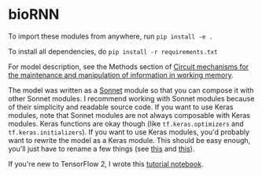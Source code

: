 # bioRNN

To import these modules from anywhere, run `pip install -e .`

To install all dependencies, do `pip install -r requirements.txt`

For model description, see the Methods section of [Circuit mechanisms for the maintenance and manipulation of information in working memory](https://www.nature.com/articles/s41593-019-0414-3).

The model was written as a [Sonnet](https://sonnet.readthedocs.io/en/latest/index.html) module so that you can compose it with other Sonnet modules. I recommend working with Sonnet modules because of their simplicity and readable source code. If you want to use Keras modules, note that Sonnet modules are not always composable with Keras modules. Keras functions are okay though (like `tf.keras.optimizers` and `tf.keras.initializers`). If you want to use Keras modules, you'd probably want to rewrite the model as a Keras module. This should be easy enough, you'll just have to rename a few things (see [this](https://www.tensorflow.org/guide/keras/custom_layers_and_models) and [this](https://www.tensorflow.org/api_docs/python/tf/keras/layers/AbstractRNNCell)).

If you're new to TensorFlow 2, I wrote this [tutorial notebook](https://colab.research.google.com/drive/16Wr40c-iGf-3FL6m0j6Yxnw-ynId-76c?usp=sharing).
